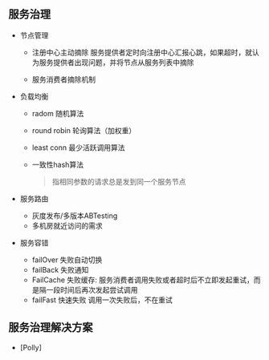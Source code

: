 ## 服务治理

* 节点管理

    * 注册中心主动摘除
      服务提供者定时向注册中心汇报心跳，如果超时，就认为服务提供者出现问题，并将节点从服务列表中摘除
    
    * 服务消费者摘除机制


* 负载均衡

    * radom 随机算法

    * round robin 轮询算法（加权重）

    * least conn 最少活跃调用算法

    * 一致性hash算法
      > 指相同参数的请求总是发到同一个服务节点

* 服务路由

    * 灰度发布/多版本ABTesting
    * 多机房就近访问的需求

* 服务容错

    * failOver 失败自动切换
    * failBack 失败通知
    * FailCache 失败缓存: 服务消费者调用失败或者超时后不立即发起重试，而是隔一段时间后再次发起尝试调用
    * failFast 快速失败  调用一次失败后，不在重试


## 服务治理解决方案

* [Polly]



